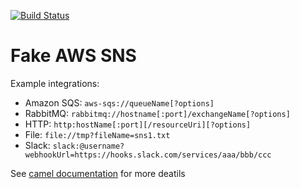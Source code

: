 [![Build Status](https://travis-ci.org/s12v/sns.svg?branch=master)](https://travis-ci.org/s12v/sns)
# Fake AWS SNS

Example integrations:

 - Amazon SQS: `aws-sqs://queueName[?options]`
 - RabbitMQ: `rabbitmq://hostname[:port]/exchangeName[?options]`
 - HTTP: `http:hostName[:port][/resourceUri][?options]`
 - File: `file://tmp?fileName=sns1.txt`
 - Slack: `slack:@username?webhookUrl=https://hooks.slack.com/services/aaa/bbb/ccc`

See [camel documentation](http://camel.apache.org/components.html) for more deatils
